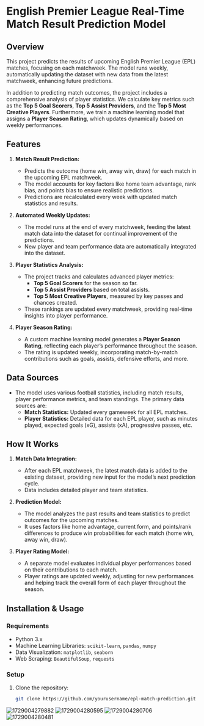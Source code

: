 # English Premier League Real-Time Match Result Prediction Model

## Overview
This project predicts the results of upcoming English Premier League (EPL) matches, focusing on each matchweek. The model runs weekly, automatically updating the dataset with new data from the latest matchweek, enhancing future predictions.

In addition to predicting match outcomes, the project includes a comprehensive analysis of player statistics. We calculate key metrics such as the **Top 5 Goal Scorers**, **Top 5 Assist Providers**, and the **Top 5 Most Creative Players**. Furthermore, we train a machine learning model that assigns a **Player Season Rating**, which updates dynamically based on weekly performances.

## Features
1. **Match Result Prediction:**
   - Predicts the outcome (home win, away win, draw) for each match in the upcoming EPL matchweek.
   - The model accounts for key factors like home team advantage, rank bias, and points bias to ensure realistic predictions.
   - Predictions are recalculated every week with updated match statistics and results.

2. **Automated Weekly Updates:**
   - The model runs at the end of every matchweek, feeding the latest match data into the dataset for continual improvement of the predictions.
   - New player and team performance data are automatically integrated into the dataset.

3. **Player Statistics Analysis:**
   - The project tracks and calculates advanced player metrics:
     - **Top 5 Goal Scorers** for the season so far.
     - **Top 5 Assist Providers** based on total assists.
     - **Top 5 Most Creative Players**, measured by key passes and chances created.
   - These rankings are updated every matchweek, providing real-time insights into player performance.

4. **Player Season Rating:**
   - A custom machine learning model generates a **Player Season Rating**, reflecting each player’s performance throughout the season.
   - The rating is updated weekly, incorporating match-by-match contributions such as goals, assists, defensive efforts, and more.

## Data Sources
- The model uses various football statistics, including match results, player performance metrics, and team standings. The primary data sources are:
  - **Match Statistics:** Updated every gameweek for all EPL matches.
  - **Player Statistics:** Detailed data for each EPL player, such as minutes played, expected goals (xG), assists (xA), progressive passes, etc.

## How It Works
1. **Match Data Integration:**
   - After each EPL matchweek, the latest match data is added to the existing dataset, providing new input for the model’s next prediction cycle.
   - Data includes detailed player and team statistics.

2. **Prediction Model:**
   - The model analyzes the past results and team statistics to predict outcomes for the upcoming matches.
   - It uses factors like home advantage, current form, and points/rank differences to produce win probabilities for each match (home win, away win, draw).

3. **Player Rating Model:**
   - A separate model evaluates individual player performances based on their contributions to each match.
   - Player ratings are updated weekly, adjusting for new performances and helping track the overall form of each player throughout the season.

## Installation & Usage

### Requirements
- Python 3.x
- Machine Learning Libraries: `scikit-learn`, `pandas`, `numpy`
- Data Visualization: `matplotlib`, `seaborn`
- Web Scraping: `BeautifulSoup`, `requests`

### Setup
1. Clone the repository:
   ```bash
   git clone https://github.com/yourusername/epl-match-prediction.git
![1729004279882](https://github.com/user-attachments/assets/43ec2359-5e3a-4990-8797-1d7d10d428ee)
![1729004280595](https://github.com/user-attachments/assets/53ae9391-0833-46ab-87ba-9fcbe3d664e2)
![1729004280706](https://github.com/user-attachments/assets/00abcaa5-5dad-4e07-9694-734093e6d7fb)
![1729004280481](https://github.com/user-attachments/assets/692e56c8-4d97-453f-9da0-a85490c4305e)

